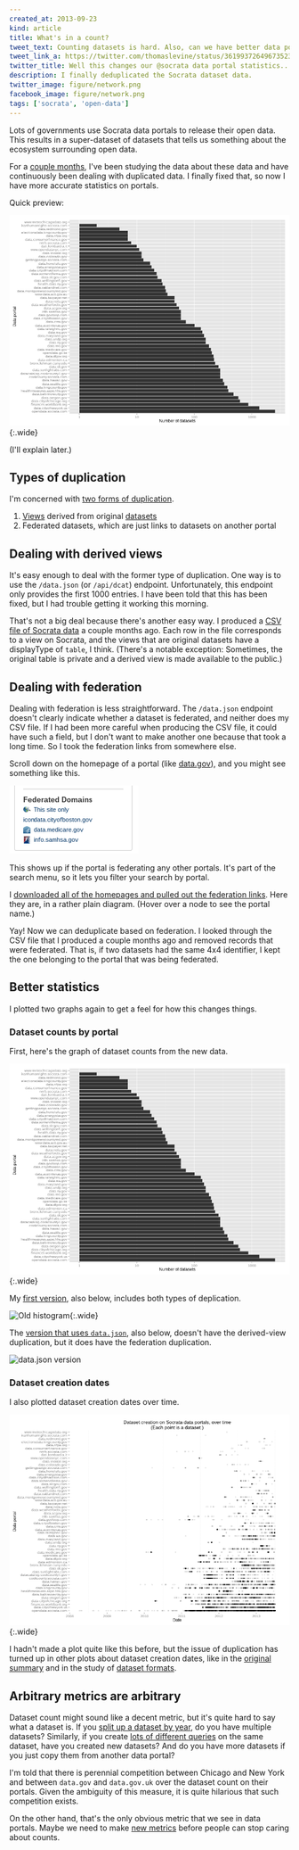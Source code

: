 ```yaml
---
created_at: 2013-09-23
kind: article
title: What's in a count?
tweet_text: Counting datasets is hard. Also, can we have better data portal metrics? http://thomaslevine.com/!/socrata-deduplicate
tweet_link_a: https://twitter.com/thomaslevine/status/361993726496735232
twitter_title: Well this changes our @socrata data portal statistics....
description: I finally deduplicated the Socrata dataset data.
twitter_image: figure/network.png
facebook_image: figure/network.png
tags: ['socrata', 'open-data']
---
```

Lots of governments use Socrata data portals to release their open data.
This results in a super-dataset of datasets that tells us something about
the ecosystem surrounding open data.

For a [couple months](/!/socrata-summary), I've been studying the data
about these data and have continuously been dealing with duplicated data.
I finally fixed that, so now I have more accurate statistics on portals.

Quick preview:

![Histogram of dataset counts by portal](histogram.png){:.wide}

(I'll explain later.)

## Types of duplication
I'm concerned with
[two forms of duplication](/!/socrata-genealogies/#types-of-duplicate-datasets).

1. [Views](/!/socrata-genealogies/#term-view) derived from original
    [datasets](/!/socrata-genealogies/#term-dataset)
2. Federated datasets, which are just links to datasets on another portal

## Dealing with derived views
It's easy enough to deal with the former type of duplication.
One way is to use the `/data.json` (or `/api/dcat`) endpoint.
Unfortunately, this endpoint only provides the first 1000 entries.
I have been told that this has been fixed, but I had trouble getting
it working this morning.

That's not a big deal because there's another easy way. I produced a
[CSV file of Socrata data](https://github.com/tlevine/socrata-analysis/blob/master/socrata.csv)
a couple months ago. Each row in the file corresponds to a view on Socrata,
and the views that are original datasets have a displayType of `table`, I think.
(There's a notable exception: Sometimes, the original table is private and
a derived view is made available to the public.)

## Dealing with federation
Dealing with federation is less straightforward. The `/data.json` endpoint
doesn't clearly indicate whether a dataset is federated, and neither does
my CSV file. If I had been more careful when producing the CSV file, it could
have such a field, but I don't want to make another one because that took a
long time. So I took the federation links from somewhere else.

Scroll down on the homepage of a portal (like [data.gov](https://explore.data.gov/)),
and you might see something like this.

![Federated Domains](federated-domains.png)

This shows up if the portal is federating any other portals. It's part of the
search menu, so it lets you filter your search by portal.

I [downloaded all of the homepages and pulled out the federation links](https://github.com/tlevine/socrata-defederate).
Here they are, in a rather plain diagram. (Hover over a node to see the portal name.)

<style>
  line { stroke: white; }
  circle { fill: rgb(254, 87, 161); }
</style>
<div id="graph-diagram"></div>

Yay! Now we can deduplicate based on federation. I looked through the CSV file
that I produced a couple months ago and removed records that were federated.
That is, if two datasets had the same 4x4 identifier, I kept the one belonging
to the portal that was being federated.

## Better statistics
I plotted two graphs again to get a feel for how this changes things.

### Dataset counts by portal
First, here's the graph of dataset counts from the new data.

![Histogram of dataset counts by portal](histogram.png){:.wide}

My [first version](/!/socrata-summary/#sizes), also below, includes both types of deplication.

![Old histogram](/!/socrata-summary/figure/big_portals_datasets.png){:.wide}

The [version that uses `data.json`](/!/socrata-formats/#how-many-datasets), also below,
doesn't have the derived-view duplication, but it does have the federation duplication.

![data.json version](http://localhost:3000/!/socrata-formats/figure/portal-counts.png)

### Dataset creation dates
I also plotted dataset creation dates over time.

![Dataset creation over time](dates.png){:.wide}

I hadn't made a plot quite like this before, but the issue of duplication
has turned up in other plots about dataset creation dates, like in the
[original summary](/!/socrata-summary/#time) and in the study of
[dataset formats](/!/socrata-formats/#csv).

## Arbitrary metrics are arbitrary
Dataset count might sound like a decent metric, but it's quite hard to say
what a dataset is. If you [split up a dataset by year](http://appgen.me/audit/report),
do you have multiple datasets? Similarly, if you create
[lots of different queries](/!/socrata-genealogies) on the same dataset,
have you created new datasets? And do you have more datasets if you just copy
them from another data portal?

I'm told that there is perennial competition between Chicago and New York
and between `data.gov` and `data.gov.uk` over the dataset count on their portals.
Given the ambiguity of this measure, it is quite hilarious that such competition
exists.

On the other hand, that's the only obvious metric that we see in data portals.
Maybe we need to make [new metrics](/!/open-data-plans/#data-quality)
before people can stop caring about counts.

<script src="d3.v3.min.js"></script>
<script src="graph-diagram.js"></script>
